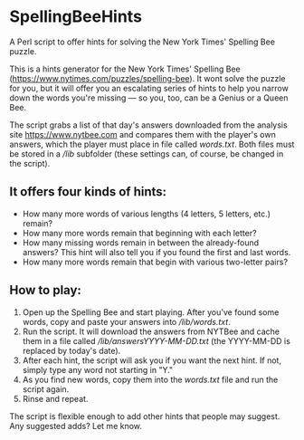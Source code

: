 # SpellingBeeHints
A Perl script to offer hints for solving the New York Times' Spelling Bee puzzle.

This is a hints generator for the New York Times' Spelling Bee (https://www.nytimes.com/puzzles/spelling-bee). It wont solve the puzzle for you, but it will offer you an escalating series of hints to help you narrow down the words you're missing — so you, too, can be a Genius or a Queen Bee.

The script grabs a list of that day's answers downloaded from the analysis site https://www.nytbee.com and compares them with the player's own answers, which the player must place in file called *words.txt*. Both files must be stored in a */lib* subfolder (these settings can, of course, be changed in the script).

## It offers four kinds of hints:

- How many more words of various lengths (4 letters, 5 letters, etc.) remain?
- How many more words remain that beginning with each letter?
- How many missing words remain in between the already-found answers? This hint will also tell you if you found the first and last words.
- How many more words remain that begin with various two-letter pairs?

## How to play:

1) Open up the Spelling Bee and start playing. After you've found some words, copy and paste your answers into */lib/words.txt*.
2) Run the script. It will download the answers from NYTBee and cache them in a file called */lib/answersYYYY-MM-DD.txt* (the YYYY-MM-DD is replaced by today's date).
3) After each hint, the script will ask you if you want the next hint. If not, simply type any word not starting in "Y."
4) As you find new words, copy them into the *words.txt* file and run the script again.
5) Rinse and repeat.

The script is flexible enough to add other hints that people may suggest. Any suggested adds? Let me know.

